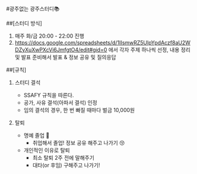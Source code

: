 #광주없는 광주스터디📚

##[스터디 방식]
1. 매주 화/금 20:00 - 22:00 진행
2. https://docs.google.com/spreadsheets/d/1IIsmwRZ5UlpYpdAczf8aU2WDZyXuXwPXcVi6JmfgtO4/edit#gid=0 에서 각자 주제 하나씩 선정, 내용 정리 및 발표 준비해서 발표 & 정보 공유 및 질의응답

##[규칙]
1. 스터디 결석
    - SSAFY 규칙을 따른다.
    - 공가, 사유 결석(아파서 결석) 인정
    - 임의 결석의 경우, 한 번 빠질 때마다 벌금 10,000원

2. 탈퇴
    - 명예 졸업 👑
        - 취업해서 졸업! 정보 공유 해주고 나가기 😚
    - 개인적인 이유로 탈퇴
        - 최소 탈퇴 2주 전에 말해주기
        - 대타(or 후임) 구해주고 나가기!
